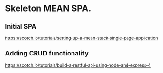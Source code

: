# Skeleton MEAN SPA.

## Initial SPA
https://scotch.io/tutorials/setting-up-a-mean-stack-single-page-application

## Adding CRUD functionality
https://scotch.io/tutorials/build-a-restful-api-using-node-and-express-4
